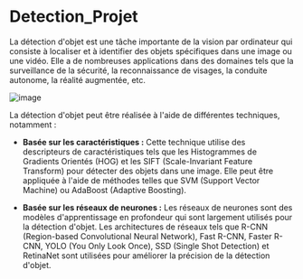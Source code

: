 # Detection_Projet
La détection d'objet est une tâche importante de la vision par ordinateur qui consiste à localiser et à identifier des objets spécifiques dans une image ou une vidéo. Elle a de nombreuses applications dans des domaines tels que la surveillance de la sécurité, la reconnaissance de visages, la conduite autonome, la réalité augmentée, etc.

![image](https://user-images.githubusercontent.com/123757632/233653253-f73d9ad4-d534-4ea6-9a06-f2f151026121.png)

La détection d'objet peut être réalisée à l'aide de différentes techniques, notamment :

* **Basée sur les caractéristiques :** Cette technique utilise des descripteurs de caractéristiques tels que les Histogrammes de Gradients Orientés (HOG) et les SIFT (Scale-Invariant Feature Transform) pour détecter des objets dans une image. Elle peut être appliquée à l'aide de méthodes telles que SVM (Support Vector Machine) ou AdaBoost (Adaptive Boosting).


* **Basée sur les réseaux de neurones :** Les réseaux de neurones sont des modèles d'apprentissage en profondeur qui sont largement utilisés pour la détection d'objet. Les architectures de réseaux tels que R-CNN (Region-based Convolutional Neural Network), Fast R-CNN, Faster R-CNN, YOLO (You Only Look Once), SSD (Single Shot Detection) et RetinaNet sont utilisées pour améliorer la précision de la détection d'objet.
